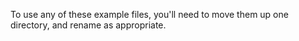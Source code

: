To use any of these example files, you'll need to move them up one directory,
and rename as appropriate.
